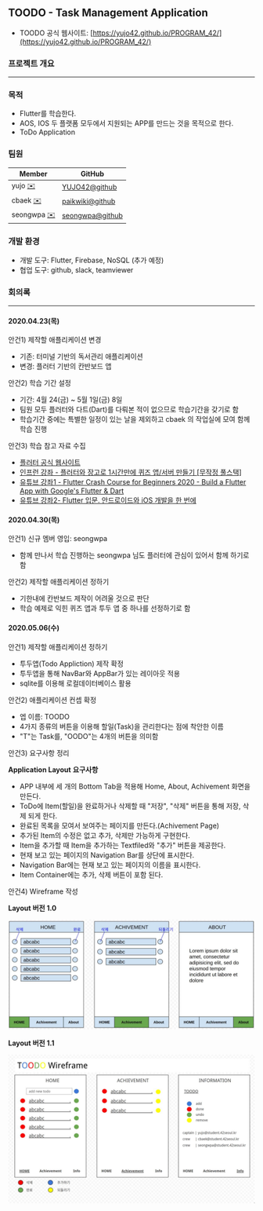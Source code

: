 ## TOODO - Task Management Application

- TOODO 공식 웹사이트: [https://yujo42.github.io/PROGRAM_42/](https://yujo42.github.io/PROGRAM_42/)

### 프로젝트 개요

---

### 목적

- Flutter를 학습한다.
- AOS, IOS 두 플랫폼 모두에서 지원되는 APP를 만드는 것을 목적으로 한다.
- ToDo Application

### 팀원

| Member | GitHub |
|--------|--------|
| yujo [:envelope:](mailto:yujo@student.42seoul.kr)           | [YUJO42@github](https://github.com/YUJO42) |
| cbaek [:envelope:](mailto:cbaek@student.42seoul.kr)        | [paikwiki@github](https://github.com/paikwiki) |
| seongwpa  [:envelope:](mailto:seongwpa@student.42seoul.kr) | [seongwpa@github](https://github.com/seongwpa)

### 개발 환경

- 개발 도구: Flutter, Firebase, NoSQL (추가 예정)
- 협업 도구: github, slack, teamviewer

### 회의록

---

#### 2020.04.23(목)

안건1) 제작할 애플리케이션 변경

- 기존: 터미널 기반의 독서관리 애플리케이션
- 변경: 플러터 기반의 칸반보드 앱

안건2) 학습 기간 설정

- 기간: 4월 24(금) ~ 5월 1일(금) 8일
- 팀원 모두 플러터와 다트(Dart)를 다뤄본 적이 없으므로 학습기간을 갖기로 함
- 학습기간 중에는 특별한 일정이 있는 날을 제외하고 cbaek 의 작업실에 모여 함께 학습 진행

안건3) 학습 참고 자료 수집

- [플러터 공식 웹사이트](https://flutter-ko.dev/)
- [인프런 강좌 - 플러터와 장고로 1시간만에 퀴즈 앱/서버 만들기 [무작정 풀스택]](https://www.inflearn.com/course/%ED%94%8C%EB%9F%AC%ED%84%B0-%EC%9E%A5%EA%B3%A0-%ED%80%B4%EC%A6%88%EC%95%B1-%EC%84%9C%EB%B2%84-%ED%92%80%EC%8A%A4%ED%83%9D/dashboard)
- [유튜브 강좌1 - Flutter Crash Course for Beginners 2020 - Build a Flutter App with Google's Flutter & Dart](https://www.youtube.com/watch?v=x0uinJvhNxI&t)
- [유튜브 강좌2- Flutter 입문. 안드로이드와 iOS 개발을 한 번에](https://www.youtube.com/watch?v=lRbZsBvG9Ig)

#### 2020.04.30(목)

안건1) 신규 멤버 영입: seongwpa

- 함께 만나서 학습 진행하는 seongwpa 님도 플러터에 관심이 있어서 함께 하기로 함

안건2) 제작할 애플리케이션 정하기

- 기한내에 칸반보드 제작이 어려울 것으로 판단
- 학습 예제로 익힌 퀴즈 앱과 투두 앱 중 하나를 선정하기로 함

#### 2020.05.06(수)

안건1) 제작할 애플리케이션 정하기

- 투두앱(Todo Appliction) 제작 확정
- 투두앱을 통해 NavBar와 AppBar가 있는 레이아웃 적용
- sqlite를 이용해 로컬데이터베이스 활용

안건2) 애플리케이션 컨셉 확정

- 엡 이름: TOODO
- 4가지 종류의 버튼을 이용해 할일(Task)을 관리한다는 점에 착안한 이름
- "T"는 Task를, "OODO"는 4개의 버튼을 의미함

안건3) 요구사항 정리

**Application Layout** **요구사항**

- APP 내부에 세 개의 Bottom Tab을 적용해 Home, About, Achivement 화면을 만든다.
- ToDo에 Item(할일)을 완료하거나 삭제할 때 "저장", "삭제" 버튼을 통해 저장, 삭제 되게 한다.
- 완료된 목록을 모여서 보여주는 페이지를 만든다.(Achivement Page)
- 추가된 Item의 수정은 없고 추가, 삭제만 가능하게 구현한다.
- Item을 추가할 때 Item을 추가하는 Textfiled와 "추가" 버튼을 제공한다.
- 현재 보고 있는 페이지의 Navigation Bar를 상단에 표시한다.
- Navigation Bar에는 현재 보고 있는 페이지의 이름을 표시한다.
- Item Container에는 추가, 삭제 버튼이 포함 된다.

안건4) Wireframe 작성

**Layout 버전 1.0**

![layout Ver.1.0](https://github.com/YUJO42/PROGRAM_42/blob/master/Layout/Layout_1.0_ver.jpg)

**Layout 버전 1.1**

![layout Ver.1.1](https://github.com/YUJO42/PROGRAM_42/blob/master/Layout/Layout_1.1_ver.jpg)
